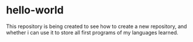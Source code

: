 # hello-world
This repository is being created to see how to create a new repository, and whether i can use it to store all first programs of my languages learned.
